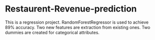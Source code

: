 # Restaurent-Revenue-prediction
This is a regression project. RandomForestRegressor is used to achieve 89% accuracy.
Two new features are extraction from existing ones.
Two dummies are created for categorical attributes.
